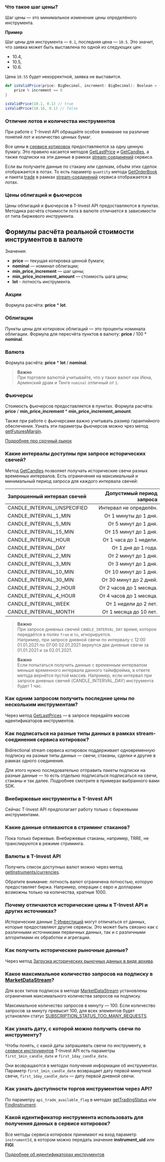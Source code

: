 ### Что такое шаг цены? 

Шаг цены — это минимальное изменение цены определёного инструмента.

**Пример**

Шаг цены для инструмента — `0.1`, последняя цена — `10.5`. Это значит, что заявка может быть выставлена по одной из следующих цен:

* 10.4,
* 10.5,
* 10.6.

Цена `10.55` будет некорректной, заявка не выставится.

```scala
def isValidPrice(price: BigDecimal, increment: BigDecimal): Boolean = {
    price % increment == 0
}

isValidPrice(10.1, 0.1) // true
isValidPrice(10.16, 0.1) // false
```

### Отличие лотов и количества инструментов

При работе с T-Invest API обращайте особое внимание на различие понятий
лот и количество ценных бумаг. 

Все цены в [сервисе котировок](/investAPI/head-marketdata/) предоставляются за одну ценную бумагу. Это правило касается методов [GetLastPrice](/investAPI/marketdata#getlastprices) и [GetCandles](/investAPI/marketdata#getcandles), а также подписки на эти данные в рамках [stream-соединений](/investAPI/marketdata#marketdatastreamservice) сервиса. 

Если вы получаете данные по стакану или сделкам, объём этих сделок отображается в лотах. То есть параметр `quantity` метода [GetOrderBook](/investAPI/marketdata#getorderbook) и пакета [trade](/investAPI/marketdata#trade) в рамках [stream-соединений](/investAPI/marketdata#marketdatastreamservice) сервиса отображается в лотах.

### Цены облигаций и фьючерсов

Цены облигаций и фьючерсов в T-Invest API предоставляются в пунктах. Методика расчёта стоимости 
лота в валюте отличается в зависимости от типа биржевого инструмента. 

## Формулы расчёта реальной стоимости инструментов в валюте 

Значения: 

* **price** — текущая котировка ценной бумаги;
* **nominal** — номинал облигации;
* **min_price_increment** — шаг цены;
* **min_price_increment_amount** — стоимость шага цены;
* **lot** - лотность инструмента.

### Акции 

Формула расчёта: **price** * **lot**.

### Облигации 

Пункты цены для котировок облигаций — это проценты номинала облигации. Формула для пересчёта пунктов в валюту:
**price** / 100 * **nominal**.

### Валюта 

Формула расчёта: **price** * **lot** / **nominal**.

>**Важно**<br>
>При торговле валютой учитывайте, что у таких валют как Иена, Армянский драм и Тенге `nominal` отличный от `1`.

### Фьючерсы

Стоимость фьючерсов предоставляется в пунктах. Формула расчёта: **price** / **min_price_increment** * **min_price_increment_amount**.

Также при работе с фьючерсами важно учитывать размер гарантийного обеспечения. Узнать эти параметры фьючерсов
можно чрез метод [getFuturesMargin](/investAPI/instruments#getfuturesmargin). 

[Подробнее про срочный рынок](https://help.tbank.ru/forts/)

### Какие интервалы доступны при запросе исторических свечей? 

Метод [GetCandles](/investAPI/marketdata#getcandles) позволяет получать исторические свечи разных 
временных интервалов. Есть ограничения на максимальный и минимальный период запроса для каждого интервала 
свечей: 

|Запрошенный интервал свечей|Допустимый период запроса|
|:---|---:|
| CANDLE_INTERVAL_UNSPECIFIED | Интервал не определён. |
| CANDLE_INTERVAL_1_MIN | От 1 минуты до 1 дня. |
| CANDLE_INTERVAL_5_MIN  | От 5 минут до 1 дня. |
| CANDLE_INTERVAL_15_MIN | От 15 минут до 1 дня. |
| CANDLE_INTERVAL_HOUR | От 1 часа до 1 недели. |
| CANDLE_INTERVAL_DAY | От 1 дня до 1 года. |
| CANDLE_INTERVAL_2_MIN | От 2 минут до 1 дня. |
| CANDLE_INTERVAL_3_MIN | От 3 минут до 1 дня. |
| CANDLE_INTERVAL_10_MIN | От 10 минут до 1 дня. |
| CANDLE_INTERVAL_30_MIN | От 30 минут до 2 дней. |
| CANDLE_INTERVAL_2_HOUR  | От 2 часов до 1 месяца. |
| CANDLE_INTERVAL_4_HOUR | От 4 часов до 1 месяца. |
| CANDLE_INTERVAL_WEEK | От 1 недели до 2 лет. |
| CANDLE_INTERVAL_MONTH | От 1 месяца до 10 лет. |

>**Важно** <br>
>При запросе дневных свечей `CANDLE_INTERVAL_DAY` время, которое передаётся в полях `from` и `to`, игнорируется.<br>
>Например, при запросе дневной свечи по интервалу с 12:00 01.01.2021 по 07:00 02.01.2021 вернутся две дневные 
свечи за 01.01.2021 и за 02.01.2021.

>**Важно** <br>
>Если попытаться получить данные с временным интервалом меньше временного интервала данного таймфрейма, в ответе метода вернётся пустой массив. Например, если интервал при запросе дневных свечей (CANDLE_INTERVAL_DAY) инструмента будет 1 час.

### Как одним запросом получить последние цены по нескольким инструментам?

Через метод [GetLastPrices](/investAPI/marketdata#getlastprices) — в запросе передайте массив
идентификаторов инструментов.

### Как подписаться на разные типы данных в рамках stream-соединения сервиса котировок? 

Bidirectional stream сервиса котировок поддерживает одновременную подписку на разные типы данных — свечи,
стаканы, сделки и другие в рамках одного соединения. 

Для этого нужно последовательно отправить пакеты подписки на разные данные — то есть отдельно подписаться подписаться на свечи, стаканы и так далее. Подробнее смотрите в примерах выбранного вами SDK.

### Внебиржевые инструменты в T-Invest API 

Сейчас T-Invest API предполагает работу только с биржевыми инструментами.

### Какие данные отливаются в стриминг стаканов? 

Пока только биржевые. Внебиржевые стаканы, например, TRRE, не транслируются в режиме стриминга.

### Валюты в T-Invest API

Получить список доступных валют можно через метод [getInstruments/currencies](/investAPI/instruments#currencies).

Обратите внимание: лотность валют ограничена лотностью, которую предоставляет биржа. Например, операции
с евро и долларами возможны только на количества, кратные 1000.

### Почему отличаются исторические цены в T-Invest API и других источниках?

Исторические данные [Т-Инвестиций](https://www.tbank.ru/invest/) могут отличаться от данных,
которые предоставляют другие сервисы. Это может быть связано как с различными источниками первичных данных,
так и с различными алгоритмами их обработки и агрегации. 

### Как получить исторические рыночные данные?

Через метод [Загрузка исторических рыночных данных в виде архива](/investAPI/get_history/).

### Какое максимальное количество запросов на подписку в [MarketDataStream](/investAPI/marketdata/#marketdatastream)?

Для всех типов подписок в методе [MarketDataStream](/investAPI/marketdata/#marketdatastream) установлены ограничения максимального количества запросов на подписку.

Максимальное количество запросов в минуту — 100. Если количество запросов за минуту превысит 100, для всех элементов будет установлен статус [SUBSCRIPTION_STATUS_TOO_MANY_REQUESTS](/investAPI/marketdata/#subscriptionstatus).

### Как узнать дату, с которой можно получить свечи по инструменту?

Чтобы понять, с какой даты запрашивать свечи по инструменту, в [сервисе инструментов](/investAPI/head-instruments/) T-Invest API есть параметры `first_1min_candle_date` и `first_1day_candle_date`.

Они возвращаются в методах получения информации об инструментах. Параметр `first_1min_candle_date` возвращает дату первой минутной свечи, `first_1day_candle_date` — дату первой дневной свечи.

### Как узнать доступности торгов инструментом через API?

По параметру `api_trade_available_flag` в методах [getTradingStatus](/investAPI/marketdata/#gettradingstatus) или [FindInstrument](/investAPI/instruments/#findinstrument).

### Какой идентификатор инструмента использовать для получения данных в сервисе котировок?

Все методы сервиса котировок принимают на вход параметр `instrumentId`, в котором можно передать значение **instrument_uid** или **FIGI**.

[Подробнее об идентификаторах инструментов](/investAPI/faq_identification/)